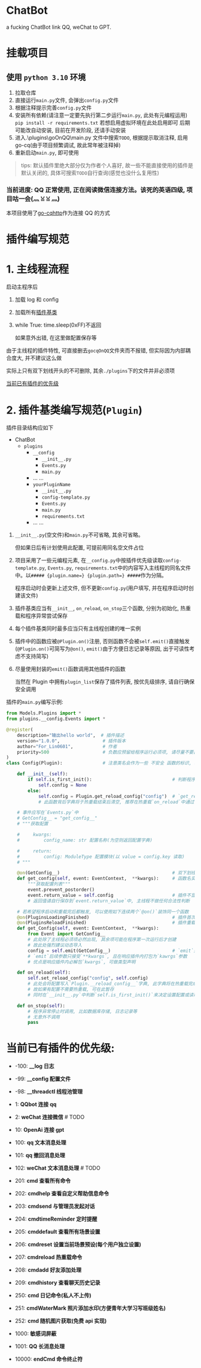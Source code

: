 # ChatBot

a fucking ChatBot link QQ, weChat to GPT.

# 挂载项目

## 使用 `python 3.10` 环境

1. 拉取仓库
2. 直接运行`main.py`文件, 会弹出`config.py`文件
3. 根据注释提示完善`config.py`文件
4. 安装所有依赖(请注意一定要先执行第二步运行`main.py`, 此处有元编程运用)
   `pip install -r requirements.txt`
   若想启用虚拟环境在此处启用即可
   后期可能改自动安装, 目前在开发阶段, 还请手动安装
5. 进入.\plugins\goOnQQ\main.py 文件中搜索`TODO`, 根据提示取消注释, 启用 go-cq(由于项目频繁调试, 故此常年被注释掉)
6. 重新启动`main.py`, 即可使用

> tips: 默认插件里绝大部分仅为作者个人喜好, 故一些不能直接使用的插件是默认关闭的, 具体可搜索`TODO`自行查询(感觉也没什么复用性)

### 当前进度: QQ 正常使用, 正在阅读微信连接方法。该死的英语四级, 项目咕一会(灬 ꈍ ꈍ 灬)

本项目使用了[go-cqhttp](https://github.com/Mrs4s/go-cqhttp)作为连接 QQ 的方式

# 插件编写规范

# 1. 主线程流程

启动主程序后

1. 加载 log 和 config
2. 加载所有[插件基类](#2-插件基类编写规范plugin)
3. while True: time.sleep(0xFF)不返回

   如果意外出错, 在这里做配置保存等

由于主线程的插件特性, 可直接删去`gocqOnQQ`文件夹而不报错, 但实际因为内部耦合度大, 并不建议这么做

实际上只有双下划线开头的不可删除, 其余`./plugins`下的文件并非必须项

[当前已有插件的优先级](#当前已有插件的优先级:)

# 2. 插件基类编写规范(`Plugin`)

插件目录结构应如下

- ChatBot
  - `plugins`
    - `__config`
      - `__init__.py`
      - `Events.py`
      - `main.py`
    - ... ...
    - `yourPluginName`
      - `__init__.py`
      - `config-template.py`
      - `Events.py`
      - `main.py`
      - `requirements.txt`
    - ... ...

1. `__init__.py`(空文件)和`main.py`不可省略, 其余可省略。

   但如果日后有计划使用此配置, 可提前用同名空文件占位

2. 项目采用了一些元编程元素, 在`__config.py`中按插件优先级读取`config-template.py`, `Events.py`, `requirements.txt`中的内容写入主线程的同名文件中。以`##### {plugin.name=} {plugin.path=} #####`作为分隔。

   程序启动时会更新上述文件, 但不更新`config.py`(用户填写, 并在程序启动时创建该文件)

3. 插件基类应当有`__init__`, `on_reload`, `on_stop`三个函数, 分别为初始化, 热重载和程序异常尝试保存

4. 每个插件基类同时最多应当只有主线程创建的唯一实例

5. 插件中的函数应被`@Plugin.on()`注册, 否则函数不会被`self.emit()`直接触发
   (`@Plugin.on()`可简写为`@on()`, `emit()`由于方便日志记录等原因, 出于可读性考虑不支持简写)

6. 尽量使用封装的`emit()`函数调用其他插件的函数

   当然在 Plugin 中拥有`plugin_list`保存了插件列表, 按优先级排序, 请自行确保安全调用

插件的`main.py`编写示例:

```python
from Models.Plugins import *
from plugins.__config.Events import *

@register(
    description="输出hello world",  # 插件描述
    version="1.0.0",                # 插件版本
    author="For_Lin0601",           # 作者
    priority=500                    # 负数应预留给程序运行必须项, 请尽量不要出现重复的优先级, 否则函数触发顺序不易确定
)
class Config(Plugin):               # 注意类名会作为一些 不安全 函数的标识, 尽管在书写这些不安全函数时做了声明, 但还希望类名不重复

    def __init__(self):
        if self.is_first_init():                              # 判断程序是否为第一次启动
            self.config = None
        else:
            self.config = Plugin.get_reload_config("config")  # `get_reload_config()`不传参则返回热重载前设定的整个字典
            # 此函数背后字典将于热重载结束后清空, 推荐在热重载`on_reload`中通过`set_reload_config(key, value)`存入

    # 事件应写在`Events.py`中
    # GetConfig__ = "get_config__"
    # """获取配置

    #     kwargs:
    #         config_name: str 配置名称(为空则返回配置字典)

    #     return:
    #         config: ModuleType 配置模块(以 value = config.key 读取)
    # """

    @on(GetConfig__)                                          # 双下划线结尾表示必阻塞事件, 即只应当有此事件开发者自己注册此事件, 供外部`self.emit(GetConfig__)`
    def get_config(self, event: EventContext,  **kwargs):     # 函数名实际上没关系, 但建议规范命名, 以及不和`Plugin`中的函数名冲突
        """获取配置列表"""
        event.prevent_postorder()
        event.return_value = self.config                      # 插件不显式`return`
        # 返回值请自行保存到`event.return_value`中, 主线程不做任何合法性判断

    # 若希望程序启动和重载完后都触发, 可以使用如下连续两个`@on()`装饰同一个函数
    @on(PluginsLoadingFinished)                               # 插件首次加载时触发(程序启动时)
    @on(PluginsReloadFinished)                                # 插件重载完成时触发
    def get_Config(self, event: EventContext,  **kwargs):
        from Event import GetConfig__
        # 此处除了主线程必须项必然出现, 其余项可能在程序第一次运行后才创建
        # 故此处强烈建议动态导入
        config = self.emit(GetConfig__)                       # `emit`返回值请看`Events.py`中的注解
        # `emit`后续参数只接受`**kwargs`, 且在响应插件内打包为`kawrgs`参数
        # 优点是响应插件内必解包`kwargs`, 可做类型声明

    def on_reload(self):
        self.set_reload_config("config", self.config)
        # 此处会将配置写入`Plugin.__reload_config__`字典, 此字典将在热重载完成后清空。
        # 故如果有配置不需要热重载, 可在此暂存
        # 同时在`__init__.py`中判断`self.is_first_init()`来决定设置配置或读取配置

    def on_stop(self):
        # 程序异常停止时调用, 比如数据库存储, 日志记录等
        # 无意外不调用
        pass
```

# 当前已有插件的优先级:

- -100: **\_\_log 日志**
- -99: **\_\_config 配置文件**
- -98: **\_\_threadctl 线程池管理**

- 1: **QQbot 连接 qq**
- 2: **weChat 连接微信** # TODO
- 10: **OpenAi 连接 gpt**

- 100: **qq 文本消息处理**
- 101: **qq 撤回消息处理**
- 102: **weChat 文本消息处理** # TODO

- 201: **cmd 查看所有命令**
- 202: **cmdhelp 查看自定义帮助信息命令**
- 203: **cmdsend 与管理员发起对话**
- 204: **cmdtimeReminder 定时提醒**
- 205: **cmddefault 查看所有场景设置**
- 206: **cmdreset 设置当前场景预设(每个用户独立设置)**
- 207: **cmdreload 热重载命令**
- 208: **cmdadd 好友添加处理**
- 209: **cmdhistory 查看聊天历史记录**

- 250: **cmd 日记命令(私人不上传)**
- 251: **cmdWaterMark 照片添加水印(方便青年大学习写班级姓名)**
- 252: **cmd 随机图片获取(免费 api 实现)**

- 1000: **敏感词屏蔽**
- 1001: **QQ 长消息处理**

- 10000: **endCmd 命令终止符**
